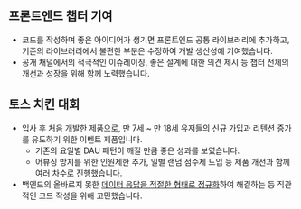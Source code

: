 ## 프론트엔드 챕터 기여
- 코드를 작성하며 좋은 아이디어가 생기면 프론트엔드 공통 라이브러리에 추가하고, 기존의 라이브러리에서 불편한 부분은 수정하여 개발 생산성에 기여했습니다.
- 공개 채널에서의 적극적인 이슈레이징, 좋은 설계에 대한 의견 제시 등 챕터 전체의 개선과 성장을 위해 함께 노력했습니다.

## 토스 치킨 대회
- 입사 후 처음 개발한 제품으로, 만 7세 ~ 만 18세 유저들의 신규 가입과 리텐션 증가를 유도하기 위한 이벤트 제품입니다.
    - 기존의 요일별 DAU 패턴이 깨질 만큼 좋은 성과를 보였습니다.
    - 어뷰징 방지를 위한 인원제한 추가, 일별 랜덤 점수제 도입 등 제품 개선과 함께 여러 차수로 진행했습니다.
- 백엔드의 올바르지 못한 [데이터 응답을 적절한 형태로 정규화](https://blog.hoseung.me/2022-06-02-normalization-for-intuitive-component/)하여 해결하는 등 직관적인 코드 작성을 위해 고민했습니다.
